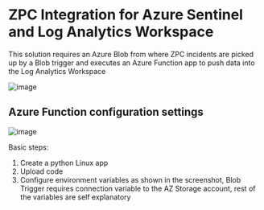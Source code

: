 # ZPC Integration for Azure Sentinel and Log Analytics Workspace

This solution requires an Azure Blob from where ZPC incidents are picked up by a Blob trigger 
and executes an Azure Function app to push data into the Log Analytics Workspace

![image](https://user-images.githubusercontent.com/60926235/222214188-6ac10b39-0e2a-4334-ab27-6444232d360b.png)

## Azure Function configuration settings

![image](https://user-images.githubusercontent.com/60926235/222214917-47f990a9-7fa6-427f-aaaa-d34c5cadbad0.png)

Basic steps:

1. Create a python Linux app
2. Upload code
3. Configure environment variables as shown in the screenshot, 
    Blob Trigger requires connection variable to the AZ Storage account, rest of the variables are self explanatory
